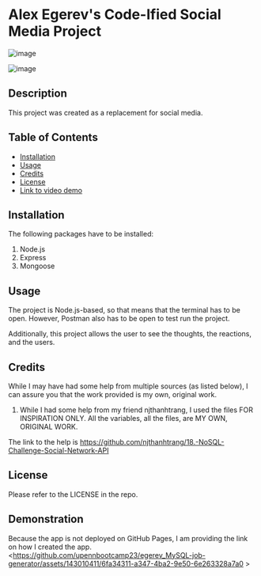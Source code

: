 # Alex Egerev's Code-Ified Social Media Project

![image](https://github.com/upennbootcamp23/egerev_MySQL-job-generator/assets/143010411/f6100213-dbdd-487e-bcd2-594ea9c59e6f)

![image](https://github.com/upennbootcamp23/egerev_MySQL-job-generator/assets/143010411/cf97fea6-9fba-4479-8299-a16f134f9de4)


## Description

This project was created as a replacement for social media.

## Table of Contents
- [Installation](#installation)
- [Usage](#usage)
- [Credits](#credits)
- [License](#license)
- [Link to video demo](#demonstration)

## Installation

The following packages have to be installed:
1. Node.js
2. Express
3. Mongoose

## Usage

The project is Node.js-based, so that means that the terminal has to be open. However, Postman also has to be open to test run the project.

Additionally, this project allows the user to see the thoughts, the reactions, and the users. 

## Credits

While I may have had some help from multiple sources (as listed below), I can assure you that the work provided is my own, original work.

1. While I had some help from my friend njthanhtrang, I used the files FOR INSPIRATION ONLY. All the variables, all the files, are MY OWN, ORIGINAL WORK. 

The link to the help is https://github.com/njthanhtrang/18.-NoSQL-Challenge-Social-Network-API

## License
Please refer to the LICENSE in the repo.

## Demonstration
Because the app is not deployed on GitHub Pages, I am providing the link on how I created the app. <https://github.com/upennbootcamp23/egerev_MySQL-job-generator/assets/143010411/6fa34311-a347-4ba2-9e50-6e263328a7a0 >
